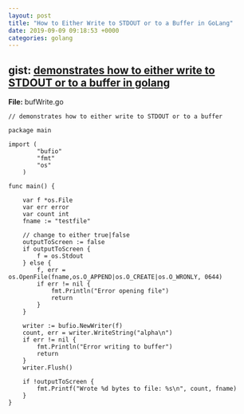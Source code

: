 ```yaml
---
layout: post
title: "How to Either Write to STDOUT or to a Buffer in GoLang"
date: 2019-09-09 09:18:53 +0000
categories: golang
---
```



## gist: [demonstrates how to either write to STDOUT or to a buffer in golang](https://gist.github.com/jftuga/4c8b998ad4c581742f425b92d77765ba)

**File:** bufWrite.go

```
// demonstrates how to either write to STDOUT or to a buffer

package main

import (
        "bufio"
        "fmt"
        "os"
    )

func main() {

    var f *os.File
    var err error
    var count int
    fname := "testfile"

    // change to either true|false
    outputToScreen := false
    if outputToScreen {
        f = os.Stdout
    } else {
        f, err = os.OpenFile(fname,os.O_APPEND|os.O_CREATE|os.O_WRONLY, 0644)
        if err != nil {
            fmt.Println("Error opening file")
            return
        }
    }

    writer := bufio.NewWriter(f)
    count, err = writer.WriteString("alpha\n")
    if err != nil {
        fmt.Println("Error writing to buffer")
        return
    }
    writer.Flush()

    if !outputToScreen {
        fmt.Printf("Wrote %d bytes to file: %s\n", count, fname)
    }
}

```


